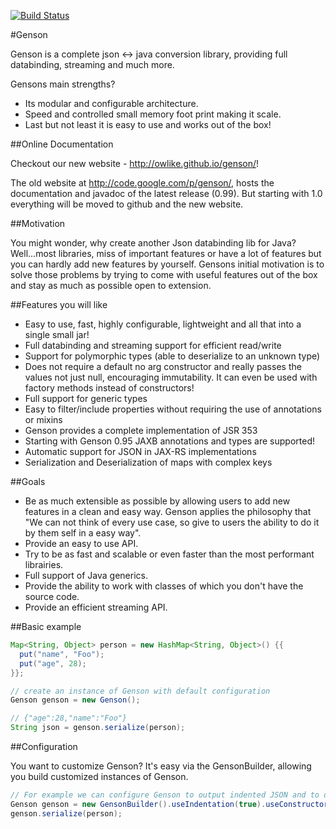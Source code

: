 [![Build Status](https://travis-ci.org/owlike/genson.svg?branch=master)](https://travis-ci.org/owlike/genson)

#Genson

Genson is a complete json <-> java conversion library, providing full databinding, streaming and much more.

Gensons main strengths?

 - Its modular and configurable architecture.
 - Speed and controlled small memory foot print making it scale.
 - Last but not least it is easy to use and works out of the box!

##Online Documentation

Checkout our new website - <http://owlike.github.io/genson/>!


The old website at <http://code.google.com/p/genson/>, hosts the documentation and javadoc of the latest release (0.99).
But starting with 1.0 everything will be moved to github and the new website.

##Motivation

You might wonder, why create another Json databinding lib for Java?
Well...most libraries, miss of important features or have a lot of features but you can hardly add new features by yourself.
Gensons initial motivation is to solve those problems by trying to come with useful features out of the box and stay as much as possible open to extension.


##Features you will like

  - Easy to use, fast, highly configurable, lightweight and all that into a single small jar!
  - Full databinding and streaming support for efficient read/write
  - Support for polymorphic types (able to deserialize to an unknown type)
  - Does not require a default no arg constructor and really passes the values not just null, encouraging immutability. It can even be used with factory methods instead of constructors!
  - Full support for generic types
  - Easy to filter/include properties without requiring the use of annotations or mixins
  - Genson provides a complete implementation of JSR 353
  - Starting with Genson 0.95 JAXB annotations and types are supported!
  - Automatic support for JSON in JAX-RS implementations
  - Serialization and Deserialization of maps with complex keys

##Goals

 - Be as much extensible as possible by allowing users to add new features in a clean and easy way. Genson applies the philosophy that "We can not think of every use case, so give to users the ability to do it by them self in a easy way".
 - Provide an easy to use API.
 - Try to be as fast and scalable or even faster than the most performant librairies.
 - Full support of Java generics.
 - Provide the ability to work with classes of which you don't have the source code.
 - Provide an efficient streaming API.


##Basic example

```java
Map<String, Object> person = new HashMap<String, Object>() {{
  put("name", "Foo");
  put("age", 28);
}};

// create an instance of Genson with default configuration
Genson genson = new Genson();

// {"age":28,"name":"Foo"}
String json = genson.serialize(person);
```

##Configuration

You want to customize Genson? It's easy via the GensonBuilder, allowing you build customized instances of Genson.

```java
// For example we can configure Genson to output indented JSON and to deserialize to constructors with arguments
Genson genson = new GensonBuilder().useIndentation(true).useConstructorWithArguments(true).create;
genson.serialize(person);
```

